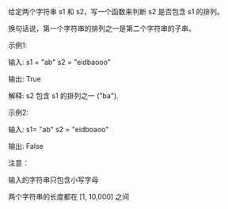 给定两个字符串 s1 和 s2，写一个函数来判断 s2 是否包含 s1 的排列。

换句话说，第一个字符串的排列之一是第二个字符串的子串。

示例1:

输入: s1 = "ab" s2 = "eidbaooo"

输出: True

解释: s2 包含 s1 的排列之一 ("ba").
 

示例2:

输入: s1= "ab" s2 = "eidboaoo"

输出: False
 

注意：

输入的字符串只包含小写字母

两个字符串的长度都在 [1, 10,000] 之间
